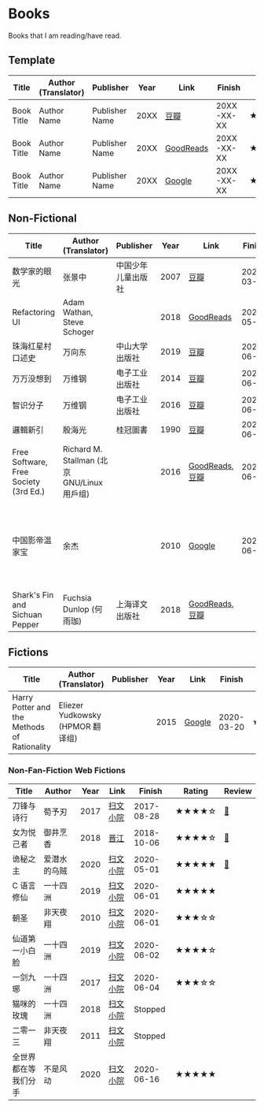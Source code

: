 # Books

Books that I am reading/have read.

## Template

| Title | Author (Translator) | Publisher | Year | Link | Finish | Rating | Review |
|------------|-------------|--------------|------|-------|-------|--------|--------|
| Book Title | Author Name | Publisher Name | 20XX | [豆瓣](#) | 20XX-XX-XX | ★★★★☆ | [🔗](#) |
| Book Title | Author Name | Publisher Name | 20XX | [GoodReads](#) | 20XX-XX-XX | ★★★★☆ | [🔗](#) |
| Book Title | Author Name | Publisher Name | 20XX | [Google](#) | 20XX-XX-XX | ★★★☆☆ | [🔗](#) |

## Non-Fictional

| Title | Author (Translator) | Publisher | Year | Link | Finish | Rating | Review |
|------------|-------------|--------------|------|-------|--------|--------|--------|
| 数学家的眼光 | 张景中 | 中国少年儿童出版社 | 2007 | [豆瓣](https://book.douban.com/subject/2185342/) | 2020-03-29 | ★★★☆☆ | |
| Refactoring UI | Adam Wathan, Steve Schoger |  | 2018 | [GoodReads](https://www.goodreads.com/book/show/43190966-refactoring-ui) | 2020-05-05 | ★★★★☆ | |
| 珠海红星村口述史 | 万向东 | 中山大学出版社 | 2019 | [豆瓣](https://book.douban.com/subject/34955501/) | 2020-06-08 | ★★★☆☆ | |
| 万万没想到 | 万维钢 | 电子工业出版社 | 2014 | [豆瓣](https://book.douban.com/subject/25986341/) | 2020-06-09 | ★★★☆☆ |  |
| 智识分子 | 万维钢 | 电子工业出版社 | 2016 | [豆瓣](https://book.douban.com/subject/26692468/) | 2020-06-10 | ★★★☆☆ |  |
| 邏輯新引 | 殷海光 | 桂冠圖書 | 1990 | [豆瓣](https://book.douban.com/subject/4710165/) | 2020-06-11 | ★★★★☆ |  |
| Free Software, Free Society (3rd Ed.) | Richard M. Stallman (北京 GNU/Linux 用戶组) |  | 2016 | [GoodReads](https://www.goodreads.com/book/show/942560.Free_Software_Free_Society), [豆瓣](https://book.douban.com/subject/26921083/) | 2020-06-14 | ★★★☆☆ | The last chapter is the best part. |
| 中国影帝温家宝 | 余杰 |  | 2010 | [Google](https://books.google.de/books?id=Ls2lDwAAQBAJ) | 2020-06-15 | ★★★★☆ | 不同章节像不同人写的，不过还是值得一读。 |
| Shark's Fin and Sichuan Pepper | Fuchsia Dunlop (何雨珈) | 上海译文出版社 | 2018 | [GoodReads](https://www.goodreads.com/book/show/1195268.Shark_s_Fin_and_Sichuan_Pepper), [豆瓣](https://book.douban.com/subject/30183051/) |  |  |  |

## Fictions

| Title | Author (Translator) | Publisher | Year | Link | Finish | Rating | Review |
|------------|-------------|--------------|------|-------|--------|--------|--------|
| Harry Potter and the Methods of Rationality | Eliezer Yudkowsky (HPMOR 翻译组) |  | 2015 | [Google](https://books.google.de/books?id=vrPQAwAAQBAJ) | 2020-03-20 | ★★★★★ | |

### Non-Fan-Fiction Web Fictions

| Title | Author | Year | Link | Finish | Rating | Review |
|------------|-------------|------|-------|--------|--------|--------|
| 刀锋与诗行 | 荀予刃 | 2017 | [扫文小院](http://saowen.net/novels/view/41495) | 2017-08-28 | ★★★★☆ | [🔗](https://blog.loikein.one/2017/08/blog-post_29.html) |
| 女为悦己者 | 御井烹香 | 2018 | [晋江](http://www.jjwxc.net/onebook.php?novelid=3279975) | 2018-10-06 | ★★★★☆ | [🔗](https://blog.loikein.one/2018/10/blog-post_6.html) |
| 诡秘之主 | 爱潜水的乌贼 | 2020 | [扫文小院](http://saowen.net/novels/view/48846) | 2020-05-01 | ★★★★★ | [🔗](https://blog.loikein.one/2020/05/blog-post.html) |
| C 语言修仙  | 一十四洲 | 2019 | [扫文小院](http://saowen.net/novels/view/51976) | 2020-06-01 | ★★★★★ |  |
| 朝圣 | 非天夜翔 | 2010 | [扫文小院](http://saowen.net/novels/view/394) | 2020-06-01 | ★★★☆☆ |  |
| 仙道第一小白脸 | 一十四洲 | 2019 | [扫文小院](http://saowen.net/novels/view/48903) | 2020-06-02 | ★★★★☆ |  |
| 一剑九琊 | 一十四洲 | 2017 | [扫文小院](http://saowen.net/novels/view/42940) | 2020-06-04 | ★★★☆☆ |  |
| 猫咪的玫瑰 | 一十四洲 | 2018 | [扫文小院](http://saowen.net/novels/view/46414) | Stopped |  |  |
| 二零一三 | 非天夜翔 | 2011 | [扫文小院](http://saowen.net/novels/view/294) | Stopped |  |  |
| 全世界都在等我们分手 | 不是风动 | 2020 | [扫文小院](http://saowen.net/novels/view/62441) | 2020-06-16 | ★★★★★ |  |

